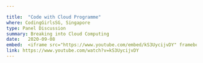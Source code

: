 ```yaml
---

title:  "Code with Cloud Programme"
where: CodingGirlsSG, Singapore
type: Panel Discussion
summary: Breaking into Cloud Computing
date:   2020-09-08
embed:  <iframe src="https://www.youtube.com/embed/kS3UycijvDY" frameborder="0" allow="accelerometer; autoplay; clipboard-write; encrypted-media; gyroscope; picture-in-picture" allowfullscreen></iframe>
link: https://www.youtube.com/watch?v=kS3UycijvDY
---
```

